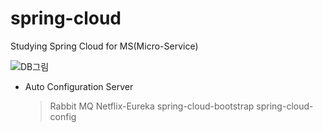# spring-cloud
Studying Spring Cloud for MS(Micro-Service)

![DB그림](https://github.com/yimo22/spring-cloud/assets/33599065/8c302c8f-32f3-4894-abc4-b6d3ea672b8f)

- Auto Configuration Server
  > Rabbit MQ
  > Netflix-Eureka
  > spring-cloud-bootstrap
  > spring-cloud-config
